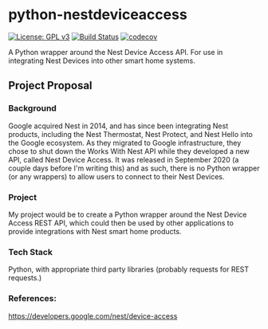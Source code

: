 # python-nestdeviceaccess

[![License: GPL v3](https://img.shields.io/badge/License-GPLv3-blue.svg)](https://www.gnu.org/licenses/gpl-3.0) [![Build Status](https://travis-ci.com/nahum365/python-nestdeviceaccess.svg?branch=master)](https://travis-ci.com/nahum365/python-nestdeviceaccess) [![codecov](https://codecov.io/gh/nahum365/python-nestdeviceaccess/branch/master/graph/badge.svg?token=ZC5F0CLBNJ)](undefined)


A Python wrapper around the Nest Device Access API. For use in integrating Nest Devices into other smart home systems.

## Project Proposal

### Background

Google acquired Nest in 2014, and has since been integrating Nest products, including the Nest Thermostat, Nest Protect, and Nest Hello into the Google ecosystem. As they migrated to Google infrastructure, they chose to shut down the Works With Nest API while they developed a new API, called Nest Device Access. It was released in September 2020 (a couple days before I'm writing this) and as such, there is no Python wrapper (or any wrappers) to allow users to connect to their Nest Devices.

### Project

My project would be to create a Python wrapper around the Nest Device Access REST API, which could then be used by other applications to provide integrations with Nest smart home products.

### Tech Stack

Python, with appropriate third party libraries (probably requests for REST requests.)

### References:

https://developers.google.com/nest/device-access
